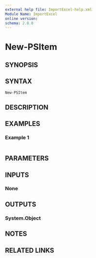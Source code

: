 ```yaml
---
external help file: ImportExcel-help.xml
Module Name: ImportExcel
online version:
schema: 2.0.0
---
```


# New-PSItem

## SYNOPSIS


## SYNTAX

```
New-PSItem
```

## DESCRIPTION


## EXAMPLES

### Example 1
```powershell

```



## PARAMETERS

## INPUTS

### None

## OUTPUTS

### System.Object
## NOTES

## RELATED LINKS
